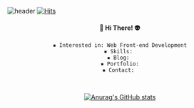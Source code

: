 
![header](https://capsule-render.vercel.app/api?type=waving&color=04188A&height=150&section=header&text=jerimo&fontColor=E1DBF4&fontSize=90&animation=twinkling)
[![Hits](https://hits.seeyoufarm.com/api/count/incr/badge.svg?url=https://github.com/jerimo&count_bg=%236C59EF&title_bg=%23500EE9&icon=&icon_color=%23E7E7E7&title=%F0%9F%9A%80+hits+++&edge_flat=false)](https://hits.seeyoufarm.com)
<div align='center'>
  <h4>👾 Hi There! 👽</h4>
  
    ▪ Interested in: Web Front-end Development
    ▪ Skills: 
    ▪ Blog: 
    ▪ Portfolio:
    ▪ Contact: 
  
  
  
  <br />
  
  
  
<!--  <h4>기술 스택</h4>
  <a href="#"><img src="https://img.shields.io/badge/React-61DAFB?style=flat&logo=React&logoColor=black"/></a>
  <a href="#"><img src="https://img.shields.io/badge/Vue.js-4FC08D?style=flat&logo=vue-dot-js&logoColor=white"/></a>
  <a href="#"><img src="https://img.shields.io/badge/JavaScript-F7DF1E?style=flat&logo=JavaScript&logoColor=black"/></a>
  <a href="#"><img src="https://img.shields.io/badge/CSS-1572B6?style=flat&logo=CSS3&logoColor=white"/></a>
  <a href="#"><img src="https://img.shields.io/badge/Netlify-00C7B7?style=flat&logo=Netlify&logoColor=white"/></a>
  <a href="#"><img src="https://img.shields.io/badge/MySQL-4479A1?style=flat&logo=MySQL&logoColor=white"/></a>
  <br />
  <a href="#"><img src="https://img.shields.io/badge/C++-00599C?style=flat&logo=c%2B%2B&logoColor=white"/></a>
  <a href="#"><img src="https://img.shields.io/badge/Python-3766AB?style=flat&logo=Python&logoColor=white"/></a>
  <a href="#"><img src="https://img.shields.io/badge/Git-F05032?style=flat&logo=Git&logoColor=white"/></a>
  <a href="#"><img src="https://img.shields.io/badge/SkLearn-F7931E?style=flat&logo=scikit-learn&logoColor=white"/></a>
  <br /><br /> -->
  
  [![Anurag's GitHub stats](https://github-readme-stats.vercel.app/api?username=jerimo&count_private=true&show_icons=true&theme=buefy)
](https://github.com/anuraghazra/github-readme-stats)
  
<div>
